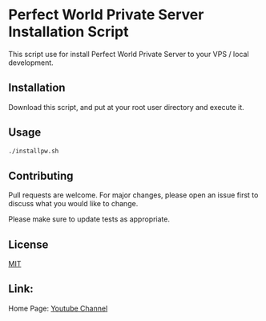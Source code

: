 # Perfect World Private Server Installation Script

This script use for install Perfect World Private Server to your VPS / local development.

## Installation

Download this script, and put at your root user directory and execute it.

## Usage

```bash
./installpw.sh
```

## Contributing
Pull requests are welcome. For major changes, please open an issue first to discuss what you would like to change.

Please make sure to update tests as appropriate.

## License
[MIT](https://github.com/hrace009/PW-Server-Installer/blob/master/LICENSE)

## Link:
Home Page: [Youtube Channel](https://youtube.com/hrace009)
